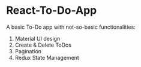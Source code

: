 # React-To-Do-App

A basic To-Do app with not-so-basic functionalities:

1. Material UI design
2. Create & Delete ToDos
3. Pagination
4. Redux State Management
